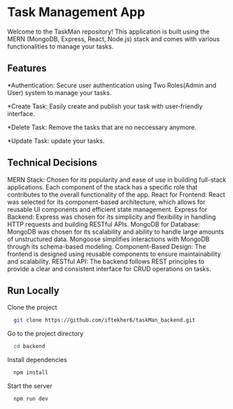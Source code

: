 
# Task Management App

Welcome to the TaskMan repository! This application is built using the MERN (MongoDB, Express, React, Node.js) stack and comes with various functionalities to manage your tasks.


## Features

*Authentication: Secure user authentication using Two Roles(Admin and User) system to manage your tasks.

*Create Task: Easily create and publish your task with user-friendly interface.

*Delete Task: Remove the tasks that are no neccessary anymore.

*Update Task:  update your tasks.

## Technical Decisions
MERN Stack: Chosen for its popularity and ease of use in building full-stack applications. Each component of the stack has a specific role that contributes to the overall functionality of the app.
React for Frontend: React was selected for its component-based architecture, which allows for reusable UI components and efficient state management.
Express for Backend: Express was chosen for its simplicity and flexibility in handling HTTP requests and building RESTful APIs.
MongoDB for Database: MongoDB was chosen for its scalability and ability to handle large amounts of unstructured data. Mongoose simplifies interactions with MongoDB through its schema-based modeling.
Component-Based Design: The frontend is designed using reusable components to ensure maintainability and scalability.
RESTful API: The backend follows REST principles to provide a clear and consistent interface for CRUD operations on tasks.




## Run Locally

Clone the project

```bash
  git clone https://github.com/iftekher6/taskMan_backend.git
```

Go to the project directory


```bash
  cd backend
```

Install dependencies

```bash
  npm install
```

Start the server

```bash
  npm run dev
```


